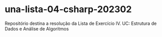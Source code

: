 # una-lista-04-csharp-202302
Repositório destina a resolução da Lista de Exercício IV. UC: Estrutura de Dados e Análise de Algoritmos
